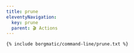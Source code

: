 ```yaml
---
title: prune
eleventyNavigation:
  key: prune
  parent: 🎬 Actions
---
```


```
{% include borgmatic/command-line/prune.txt %}
```
